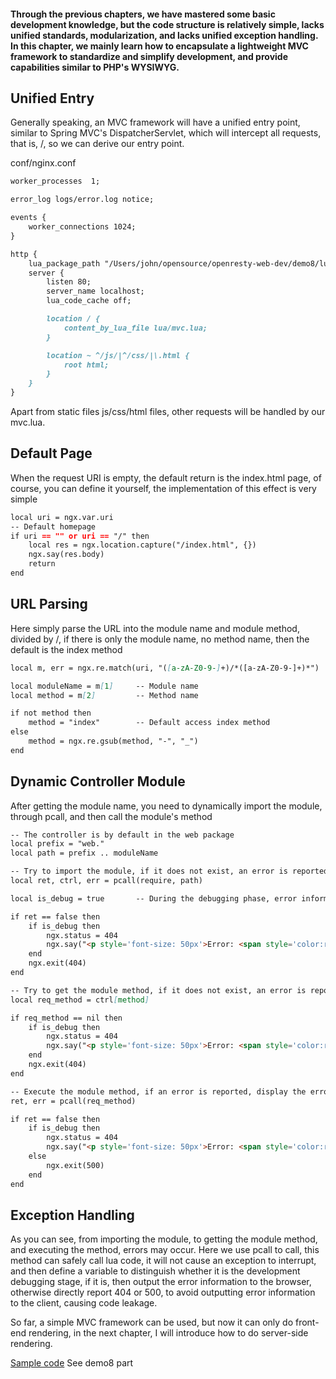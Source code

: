 #### Through the previous chapters, we have mastered some basic development knowledge, but the code structure is relatively simple, lacks unified standards, modularization, and lacks unified exception handling. In this chapter, we mainly learn how to encapsulate a lightweight MVC framework to standardize and simplify development, and provide capabilities similar to PHP's WYSIWYG.

## Unified Entry

Generally speaking, an MVC framework will have a unified entry point, similar to Spring MVC's DispatcherServlet, which will intercept all requests, that is, /, so we can derive our entry point.

conf/nginx.conf
```markdown
worker_processes  1;

error_log logs/error.log notice;

events {
    worker_connections 1024;
}

http {
    lua_package_path "/Users/john/opensource/openresty-web-dev/demo8/lua/?.lua;/Users/john/opensource/openresty-web-dev/demo8/lualib/?.lua;/usr/local/openresty/lualib/?.lua";
    server {
        listen 80;
        server_name localhost;
        lua_code_cache off;

        location / {
        	content_by_lua_file lua/mvc.lua;
        }

        location ~ ^/js/|^/css/|\.html {
        	root html;
        }
    }
}
```

Apart from static files js/css/html files, other requests will be handled by our mvc.lua.

## Default Page

When the request URI is empty, the default return is the index.html page, of course, you can define it yourself, the implementation of this effect is very simple

```markdown
local uri = ngx.var.uri
-- Default homepage
if uri == "" or uri == "/" then
    local res = ngx.location.capture("/index.html", {})
    ngx.say(res.body)
    return
end
```

## URL Parsing

Here simply parse the URL into the module name and module method, divided by /, if there is only the module name, no method name, then the default is the index method

```markdown
local m, err = ngx.re.match(uri, "([a-zA-Z0-9-]+)/*([a-zA-Z0-9-]+)*")

local moduleName = m[1]     -- Module name
local method = m[2]         -- Method name

if not method then
    method = "index"        -- Default access index method
else
    method = ngx.re.gsub(method, "-", "_")    
end
```

## Dynamic Controller Module

After getting the module name, you need to dynamically import the module, through pcall, and then call the module's method

```markdown
-- The controller is by default in the web package
local prefix = "web."       
local path = prefix .. moduleName

-- Try to import the module, if it does not exist, an error is reported
local ret, ctrl, err = pcall(require, path)

local is_debug = true       -- During the debugging phase, error information will be output to the page

if ret == false then
    if is_debug then
        ngx.status = 404
        ngx.say("<p style='font-size: 50px'>Error: <span style='color:red'>" .. ctrl .. "</span> module not found !</p>")
    end
    ngx.exit(404)
end

-- Try to get the module method, if it does not exist, an error is reported
local req_method = ctrl[method]

if req_method == nil then
    if is_debug then
        ngx.status = 404
        ngx.say("<p style='font-size: 50px'>Error: <span style='color:red'>" .. method .. "()</span> method not found in <span style='color:red'>" .. moduleName .. "</span> lua module !</p>")
    end
    ngx.exit(404)
end

-- Execute the module method, if an error is reported, display the error information, WYSIWYG, you can track the lua error line number
ret, err = pcall(req_method)

if ret == false then
    if is_debug then
        ngx.status = 404
        ngx.say("<p style='font-size: 50px'>Error: <span style='color:red'>" .. err .. "</span></p>")
    else
        ngx.exit(500)
    end
end
```

## Exception Handling

As you can see, from importing the module, to getting the module method, and executing the method, errors may occur. Here we use pcall to call, this method can safely call lua code, it will not cause an exception to interrupt, and then define a variable to distinguish whether it is the development debugging stage, if it is, then output the error information to the browser, otherwise directly report 404 or 500, to avoid outputting error information to the client, causing code leakage.

So far, a simple MVC framework can be used, but now it can only do front-end rendering, in the next chapter, I will introduce how to do server-side rendering.

[Sample code](https://github.com/362228416/openresty-web-dev) See demo8 part
